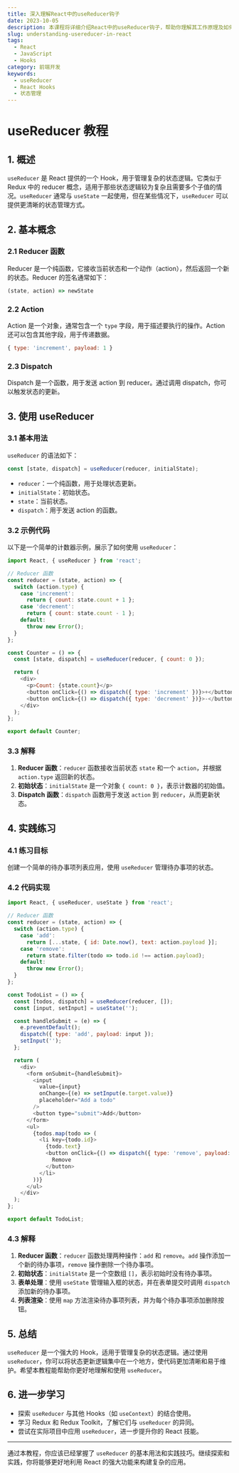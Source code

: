 ```yaml
---
title: 深入理解React中的useReducer钩子
date: 2023-10-05
description: 本课程将详细介绍React中的useReducer钩子，帮助你理解其工作原理及如何在复杂状态管理中使用它。
slug: understanding-usereducer-in-react
tags:
  - React
  - JavaScript
  - Hooks
category: 前端开发
keywords:
  - useReducer
  - React Hooks
  - 状态管理
---
```


# useReducer 教程

## 1. 概述

`useReducer` 是 React 提供的一个 Hook，用于管理复杂的状态逻辑。它类似于 Redux 中的 reducer 概念，适用于那些状态逻辑较为复杂且需要多个子值的情况。`useReducer` 通常与 `useState` 一起使用，但在某些情况下，`useReducer` 可以提供更清晰的状态管理方式。

## 2. 基本概念

### 2.1 Reducer 函数

Reducer 是一个纯函数，它接收当前状态和一个动作（action），然后返回一个新的状态。Reducer 的签名通常如下：

```javascript
(state, action) => newState
```

### 2.2 Action

Action 是一个对象，通常包含一个 `type` 字段，用于描述要执行的操作。Action 还可以包含其他字段，用于传递数据。

```javascript
{ type: 'increment', payload: 1 }
```

### 2.3 Dispatch

Dispatch 是一个函数，用于发送 action 到 reducer。通过调用 dispatch，你可以触发状态的更新。

## 3. 使用 useReducer

### 3.1 基本用法

`useReducer` 的语法如下：

```javascript
const [state, dispatch] = useReducer(reducer, initialState);
```

- `reducer`：一个纯函数，用于处理状态更新。
- `initialState`：初始状态。
- `state`：当前状态。
- `dispatch`：用于发送 action 的函数。

### 3.2 示例代码

以下是一个简单的计数器示例，展示了如何使用 `useReducer`：

```javascript
import React, { useReducer } from 'react';

// Reducer 函数
const reducer = (state, action) => {
  switch (action.type) {
    case 'increment':
      return { count: state.count + 1 };
    case 'decrement':
      return { count: state.count - 1 };
    default:
      throw new Error();
  }
};

const Counter = () => {
  const [state, dispatch] = useReducer(reducer, { count: 0 });

  return (
    <div>
      <p>Count: {state.count}</p>
      <button onClick={() => dispatch({ type: 'increment' })}>+</button>
      <button onClick={() => dispatch({ type: 'decrement' })}>-</button>
    </div>
  );
};

export default Counter;
```

### 3.3 解释

1. **Reducer 函数**：`reducer` 函数接收当前状态 `state` 和一个 `action`，并根据 `action.type` 返回新的状态。
2. **初始状态**：`initialState` 是一个对象 `{ count: 0 }`，表示计数器的初始值。
3. **Dispatch 函数**：`dispatch` 函数用于发送 `action` 到 `reducer`，从而更新状态。

## 4. 实践练习

### 4.1 练习目标

创建一个简单的待办事项列表应用，使用 `useReducer` 管理待办事项的状态。

### 4.2 代码实现

```javascript
import React, { useReducer, useState } from 'react';

// Reducer 函数
const reducer = (state, action) => {
  switch (action.type) {
    case 'add':
      return [...state, { id: Date.now(), text: action.payload }];
    case 'remove':
      return state.filter(todo => todo.id !== action.payload);
    default:
      throw new Error();
  }
};

const TodoList = () => {
  const [todos, dispatch] = useReducer(reducer, []);
  const [input, setInput] = useState('');

  const handleSubmit = (e) => {
    e.preventDefault();
    dispatch({ type: 'add', payload: input });
    setInput('');
  };

  return (
    <div>
      <form onSubmit={handleSubmit}>
        <input
          value={input}
          onChange={(e) => setInput(e.target.value)}
          placeholder="Add a todo"
        />
        <button type="submit">Add</button>
      </form>
      <ul>
        {todos.map(todo => (
          <li key={todo.id}>
            {todo.text}
            <button onClick={() => dispatch({ type: 'remove', payload: todo.id })}>
              Remove
            </button>
          </li>
        ))}
      </ul>
    </div>
  );
};

export default TodoList;
```

### 4.3 解释

1. **Reducer 函数**：`reducer` 函数处理两种操作：`add` 和 `remove`。`add` 操作添加一个新的待办事项，`remove` 操作删除一个待办事项。
2. **初始状态**：`initialState` 是一个空数组 `[]`，表示初始时没有待办事项。
3. **表单处理**：使用 `useState` 管理输入框的状态，并在表单提交时调用 `dispatch` 添加新的待办事项。
4. **列表渲染**：使用 `map` 方法渲染待办事项列表，并为每个待办事项添加删除按钮。

## 5. 总结

`useReducer` 是一个强大的 Hook，适用于管理复杂的状态逻辑。通过使用 `useReducer`，你可以将状态更新逻辑集中在一个地方，使代码更加清晰和易于维护。希望本教程能帮助你更好地理解和使用 `useReducer`。

## 6. 进一步学习

- 探索 `useReducer` 与其他 Hooks（如 `useContext`）的结合使用。
- 学习 Redux 和 Redux Toolkit，了解它们与 `useReducer` 的异同。
- 尝试在实际项目中应用 `useReducer`，进一步提升你的 React 技能。

---

通过本教程，你应该已经掌握了 `useReducer` 的基本用法和实践技巧。继续探索和实践，你将能够更好地利用 React 的强大功能来构建复杂的应用。